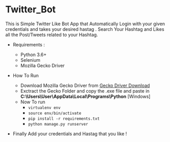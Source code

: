 # Twitter_Bot
This is Simple Twitter Like Bot App that Automatically Login with your given credentials and takes your desired hastag . Search Your Hashtag and Likes all the Post/Tweets related to your Hashtag. 

* Requirements :
  * Python 3.6+
  * Selenium
  * Mozilla Gecko Driver

* How To Run
  * Download Mozilla Gecko Driver from [Gecko Driver Download](https://github.com/mozilla/geckodriver/releases)
  * Exctract the Gecko Folder and copy  the .exe file and paste in **C:\Users\User\AppData\Local\Programs\Python** [Windows]
  * Now To run  
    * `virtualenv env`
    * `source env/bin/activate`
    * `pip install -r requirements.txt`
    * `python manage.py runserver`
    
* Finally Add your credentials and Hastag that you like !
